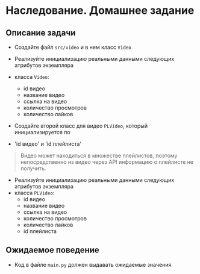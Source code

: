 # Наследование. Домашнее задание

## Описание задачи

- Создайте файл `src/video` и в нем класс `Video`
- Реализуйте инициализацию реальными данными следующих атрибутов экземпляра 
- класса `Video`:
  - id видео
  - название видео
  - ссылка на видео
  - количество просмотров
  - количество лайков

- Создайте второй класс для видео `PLVideo`, который инициализируется по
- 'id видео' и 'id плейлиста' 
> Видео может находиться в множестве плейлистов, поэтому непосредственно из 
> видео через API информацию о плейлисте не получить.
- Реализуйте инициализацию реальными данными следующих атрибутов экземпляра 
- класса `PLVideo`:
  - id видео
  - название видео
  - ссылка на видео
  - количество просмотров
  - количество лайков
  - id плейлиста

## Ожидаемое поведение
- Код в файле `main.py` должен выдавать ожидаемые значения
